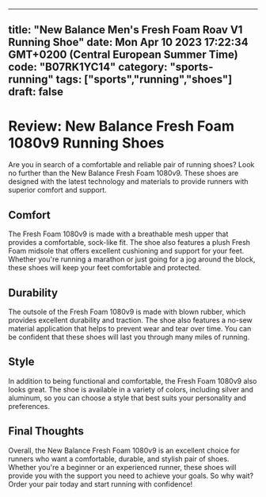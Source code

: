 
---
title: "New Balance Men's Fresh Foam Roav V1 Running Shoe" 
date: Mon Apr 10 2023 17:22:34 GMT+0200 (Central European Summer Time)
code: "B07RK1YC14"
category: "sports-running"
tags: ["sports","running","shoes"] 
draft: false
---
    
# Review: New Balance Fresh Foam 1080v9 Running Shoes

Are you in search of a comfortable and reliable pair of running shoes? Look no further than the New Balance Fresh Foam 1080v9. These shoes are designed with the latest technology and materials to provide runners with superior comfort and support.

## Comfort

The Fresh Foam 1080v9 is made with a breathable mesh upper that provides a comfortable, sock-like fit. The shoe also features a plush Fresh Foam midsole that offers excellent cushioning and support for your feet. Whether you're running a marathon or just going for a jog around the block, these shoes will keep your feet comfortable and protected.

## Durability

The outsole of the Fresh Foam 1080v9 is made with blown rubber, which provides excellent durability and traction. The shoe also features a no-sew material application that helps to prevent wear and tear over time. You can be confident that these shoes will last you through many miles of running.

## Style

In addition to being functional and comfortable, the Fresh Foam 1080v9 also looks great. The shoe is available in a variety of colors, including silver and aluminum, so you can choose a style that best suits your personality and preferences.

## Final Thoughts

Overall, the New Balance Fresh Foam 1080v9 is an excellent choice for runners who want a comfortable, durable, and stylish pair of shoes. Whether you're a beginner or an experienced runner, these shoes will provide you with the support you need to achieve your goals. So why wait? Order your pair today and start running with confidence!